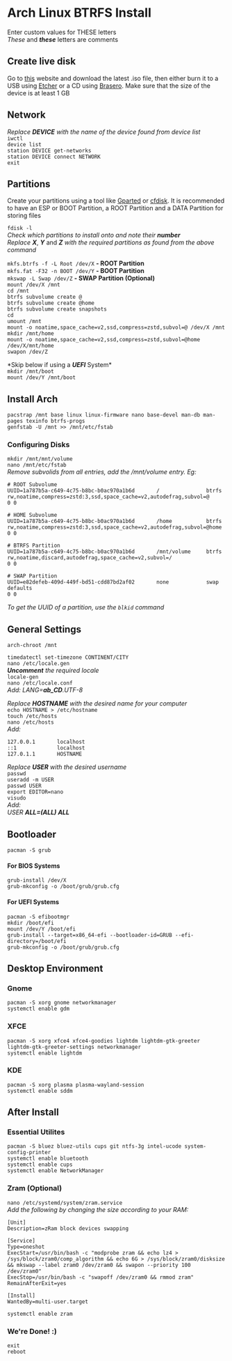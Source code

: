 # Arch Linux BTRFS Install

Enter custom values for THESE letters  
_These_ and **_these_** letters are comments

## Create live disk

Go to [this](https://www.archlinux.org/download/) website and download the latest .iso file, then either burn it to a USB using [Etcher](https://www.balena.io/etcher/) or a CD using [Brasero](https://wiki.gnome.org/Apps/Brasero). Make sure that the size of the device is at least 1 GB

## Network

_Replace_ **_DEVICE_** _with the name of the device found from device list_  
`iwctl`  
`device list`  
`station DEVICE get-networks`  
`station DEVICE connect NETWORK`  
`exit`

## Partitions

Create your partitions using a tool like [Gparted](https://gparted.org/) or [cfdisk](https://www.google.com/url?sa=t&rct=j&q=&esrc=s&source=web&cd=&cad=rja&uact=8&ved=2ahUKEwjM3OO5yLnwAhUDXSsKHZi0DGcQFjABegQIAhAD&url=https%3A%2F%2Fman.archlinux.org%2Fman%2Fcfdisk.8.en&usg=AOvVaw1IUZ8UEyqlKjnpyVtymdfu). It is recommended to have an ESP or BOOT Partition, a ROOT Partition and a DATA Partition for storing files

`fdisk -l`  
_Check which partitions to install onto and note their_ **_number_**  
_Replace_ **_X_**, **_Y_** and **_Z_** _with the required partitions as
found from the above command_

`mkfs.btrfs -f -L Root /dev/X` **- ROOT Partition**  
`mkfs.fat -F32 -n BOOT /dev/Y` **- BOOT Partition**  
`mkswap -L Swap /dev/Z` **- SWAP Partition (Optional)**  
`mount /dev/X /mnt`  
`cd /mnt`  
`btrfs subvolume create @`  
`btrfs subvolume create @home`  
`btrfs subvolume create snapshots`  
`cd`  
`umount /mnt`  
`mount -o noatime,space_cache=v2,ssd,compress=zstd,subvol=@ /dev/X /mnt`  
`mkdir /mnt/home`  
`mount -o noatime,space_cache=v2,ssd,compress=zstd,subvol=@home /dev/X/mnt/home`  
`swapon /dev/Z`

\*Skip below if using a **_UEFI_** System\*  
`mkdir /mnt/boot`  
`mount /dev/Y /mnt/boot`

## Install Arch

`pacstrap /mnt base linux linux-firmware nano base-devel man-db man-pages texinfo btrfs-progs`  
`genfstab -U /mnt >> /mnt/etc/fstab`

### Configuring Disks

`mkdir /mnt/mnt/volume`  
`nano /mnt/etc/fstab`  
_Remove subvolids from all entries, add the /mnt/volume entry. Eg:_

```
# ROOT Subvolume
UUID=1a787b5a-c649-4c75-b8bc-b0ac970a1b6d       /               btrfs           rw,noatime,compress=zstd:3,ssd,space_cache=v2,autodefrag,subvol=@      0 0

# HOME Subvolume
UUID=1a787b5a-c649-4c75-b8bc-b0ac970a1b6d       /home           btrfs           rw,noatime,compress=zstd:3,ssd,space_cache=v2,autodefrag,subvol=@home  0 0

# BTRFS Partition
UUID=1a787b5a-c649-4c75-b8bc-b0ac970a1b6d       /mnt/volume     btrfs           rw,noatime,discard,autodefrag,space_cache=v2,subvol=/                  0 0

# SWAP Partition
UUID=e82defeb-409d-449f-bd51-cdd87bd2af02       none            swap            defaults                                                               0 0
```

_To get the UUID of a partition, use the `blkid` command_

## General Settings

`arch-chroot /mnt`

`timedatectl set-timezone CONTINENT/CITY`  
`nano /etc/locale.gen`  
**_Uncomment_** _the required locale_  
`locale-gen`  
`nano /etc/locale.conf`  
_Add:_
_LANG=**ab_CD**.UTF-8_

_Replace_ **_HOSTNAME_** _with the desired name for your computer_  
`echo HOSTNAME > /etc/hostname`  
`touch /etc/hosts`  
`nano /etc/hosts`  
_Add:_

```
127.0.0.1       localhost
::1             localhost
127.0.1.1       HOSTNAME
```

_Replace_ **_USER_** _with the desired username_  
`passwd`  
`useradd -m USER`  
`passwd USER`  
`export EDITOR=nano`  
`visudo`  
_Add:_  
_USER_ **_ALL=(ALL) ALL_**

## Bootloader

`pacman -S grub`

#### For BIOS Systems

`grub-install /dev/X`  
`grub-mkconfig -o /boot/grub/grub.cfg`

#### For UEFI Systems

`pacman -S efibootmgr`  
`mkdir /boot/efi`  
`mount /dev/Y /boot/efi`  
`grub-install --target=x86_64-efi --bootloader-id=GRUB --efi-directory=/boot/efi`  
`grub-mkconfig -o /boot/grub/grub.cfg`

## Desktop Environment

### Gnome

`pacman -S xorg gnome networkmanager`  
`systemctl enable gdm`

### XFCE

`pacman -S xorg xfce4 xfce4-goodies lightdm lightdm-gtk-greeter lightdm-gtk-greeter-settings networkmanager`  
`systemctl enable lightdm`

### KDE

`pacman -S xorg plasma plasma-wayland-session`  
`systemctl enable sddm`

## After Install

### Essential Utilites

`pacman -S bluez bluez-utils cups git ntfs-3g intel-ucode system-config-printer`  
`systemctl enable bluetooth`  
`systemctl enable cups`  
`systemctl enable NetworkManager`

### Zram (Optional)

`nano /etc/systemd/system/zram.service`  
_Add the following by changing the size according to your RAM:_

```
[Unit]
Description=zRam block devices swapping

[Service]
Type=oneshot
ExecStart=/usr/bin/bash -c "modprobe zram && echo lz4 > /sys/block/zram0/comp_algorithm && echo 6G > /sys/block/zram0/disksize && mkswap --label zram0 /dev/zram0 && swapon --priority 100 /dev/zram0"
ExecStop=/usr/bin/bash -c "swapoff /dev/zram0 && rmmod zram"
RemainAfterExit=yes

[Install]
WantedBy=multi-user.target
```

`systemctl enable zram`

### We're Done! :)

`exit`  
`reboot`
